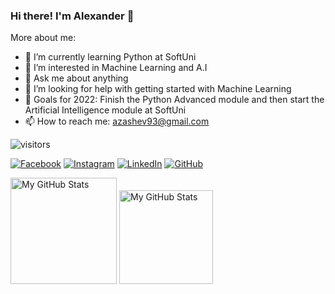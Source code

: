 ### Hi there! I'm Alexander 👋

More about me:
- 🌱 I’m currently learning Python at SoftUni
- 🤖 I’m interested in Machine Learning and A.I
- 💬 Ask me about anything
- 🤔 I’m looking for help with getting started with Machine Learning
- 🚀 Goals for 2022: Finish the Python Advanced module and then start the Artificial Intelligence module at SoftUni
- 📫 How to reach me: azashev93@gmail.com

![visitors](https://visitor-badge.glitch.me/badge?page_id=azashev)

[![Facebook](https://img.shields.io/badge/-Facebook-00B2FF?style=flat-square&logo=Facebook&logoColor=white)](https://www.facebook.com/azashev/)
[![Instagram](https://img.shields.io/badge/-Instagram-e4405f?style=flat-square&logo=Instagram&logoColor=white)](https://www.instagram.com/aleksander.zashev/) 
[![LinkedIn](https://img.shields.io/badge/-LinkedIn-0e76a8?style=flat-square&logo=Linkedin&logoColor=white)](https://www.linkedin.com/in/alexander-zashev-a52968235/) 
[![GitHub](https://img.shields.io/badge/-Github-000000?style=flat-square&logo=Github&logoColor=white)](https://github.com/azashev)

<p>
  <!-- <summary>:zap: GitHub Stats</summary> -->
  <img height="170em" alt="My GitHub Stats" src="https://github-readme-stats.vercel.app/api?username=azashev&show_icons=true&bg_color=00000000&hide_border=true&text_color=3498db&&count_private=true&include_all_commits=true" />

  <img height="150em" alt="My GitHub Stats" src="https://github-readme-stats.vercel.app/api/top-langs/?username=azashev&langs_count=8&layout=compact&hide_border=true&bg_color=00000000&text_color=3498db&&count_private=true&include_all_commits=true" />
</p>
